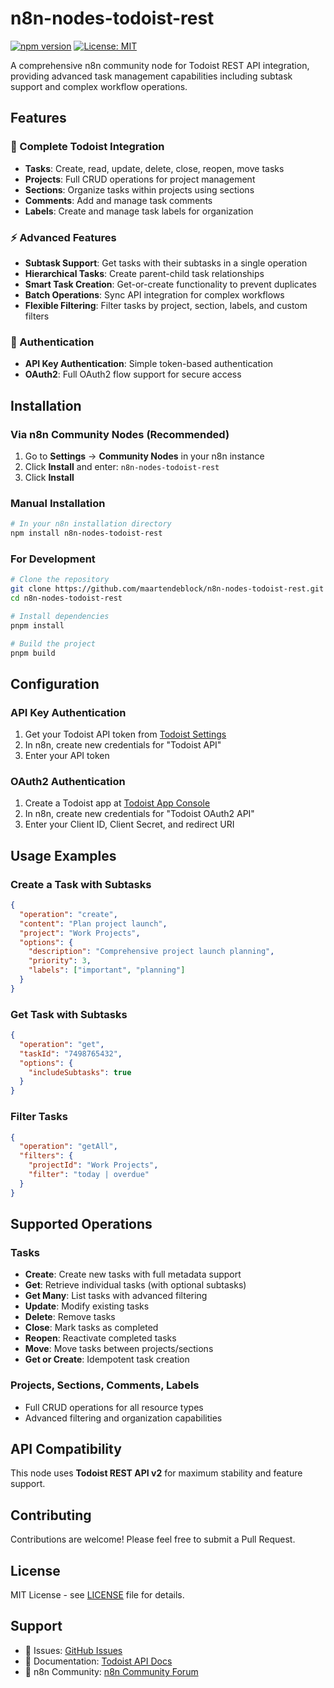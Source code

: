 # n8n-nodes-todoist-rest

[![npm version](https://badge.fury.io/js/n8n-nodes-todoist-rest.svg)](https://badge.fury.io/js/n8n-nodes-todoist-rest)
[![License: MIT](https://img.shields.io/badge/License-MIT-yellow.svg)](https://opensource.org/licenses/MIT)

A comprehensive n8n community node for Todoist REST API integration, providing advanced task management capabilities including subtask support and complex workflow operations.

## Features

### 🎯 Complete Todoist Integration
- **Tasks**: Create, read, update, delete, close, reopen, move tasks
- **Projects**: Full CRUD operations for project management  
- **Sections**: Organize tasks within projects using sections
- **Comments**: Add and manage task comments
- **Labels**: Create and manage task labels for organization

### ⚡ Advanced Features
- **Subtask Support**: Get tasks with their subtasks in a single operation
- **Hierarchical Tasks**: Create parent-child task relationships
- **Smart Task Creation**: Get-or-create functionality to prevent duplicates
- **Batch Operations**: Sync API integration for complex workflows
- **Flexible Filtering**: Filter tasks by project, section, labels, and custom filters

### 🔐 Authentication
- **API Key Authentication**: Simple token-based authentication
- **OAuth2**: Full OAuth2 flow support for secure access

## Installation

### Via n8n Community Nodes (Recommended)
1. Go to **Settings** → **Community Nodes** in your n8n instance
2. Click **Install** and enter: `n8n-nodes-todoist-rest`
3. Click **Install**

### Manual Installation
```bash
# In your n8n installation directory
npm install n8n-nodes-todoist-rest
```

### For Development
```bash
# Clone the repository
git clone https://github.com/maartendeblock/n8n-nodes-todoist-rest.git
cd n8n-nodes-todoist-rest

# Install dependencies
pnpm install

# Build the project
pnpm build
```

## Configuration

### API Key Authentication
1. Get your Todoist API token from [Todoist Settings](https://todoist.com/prefs/integrations)
2. In n8n, create new credentials for "Todoist API"
3. Enter your API token

### OAuth2 Authentication  
1. Create a Todoist app at [Todoist App Console](https://developer.todoist.com/appconsole.html)
2. In n8n, create new credentials for "Todoist OAuth2 API"
3. Enter your Client ID, Client Secret, and redirect URI

## Usage Examples

### Create a Task with Subtasks
```json
{
  "operation": "create",
  "content": "Plan project launch",
  "project": "Work Projects",
  "options": {
    "description": "Comprehensive project launch planning",
    "priority": 3,
    "labels": ["important", "planning"]
  }
}
```

### Get Task with Subtasks
```json
{
  "operation": "get",
  "taskId": "7498765432",
  "options": {
    "includeSubtasks": true
  }
}
```

### Filter Tasks
```json
{
  "operation": "getAll",
  "filters": {
    "projectId": "Work Projects",
    "filter": "today | overdue"
  }
}
```

## Supported Operations

### Tasks
- **Create**: Create new tasks with full metadata support
- **Get**: Retrieve individual tasks (with optional subtasks)
- **Get Many**: List tasks with advanced filtering
- **Update**: Modify existing tasks
- **Delete**: Remove tasks
- **Close**: Mark tasks as completed
- **Reopen**: Reactivate completed tasks
- **Move**: Move tasks between projects/sections
- **Get or Create**: Idempotent task creation

### Projects, Sections, Comments, Labels
- Full CRUD operations for all resource types
- Advanced filtering and organization capabilities

## API Compatibility

This node uses **Todoist REST API v2** for maximum stability and feature support.

## Contributing

Contributions are welcome! Please feel free to submit a Pull Request.

## License

MIT License - see [LICENSE](LICENSE) file for details.

## Support

- 📧 Issues: [GitHub Issues](https://github.com/maartendeblock/n8n-nodes-todoist-rest/issues)
- 📖 Documentation: [Todoist API Docs](https://developer.todoist.com/rest/v2/)
- 💬 n8n Community: [n8n Community Forum](https://community.n8n.io/)